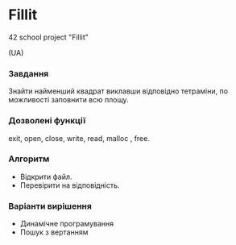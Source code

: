 # Fillit
42 school project "Fillit"

(UA)
### Завдання
Знайти найменший квадрат виклавши відповідно тетраміни, по можливості заповнити всю площу.

### Дозволені функції
exit, open, close, write, read, malloc , free.
 
### Алгоритм
 - Відкрити файл.
 - Перевірити на відповідність.

### Варіанти вирішення
-  Динамічне програмування
-  Пошук з вертанням



 
